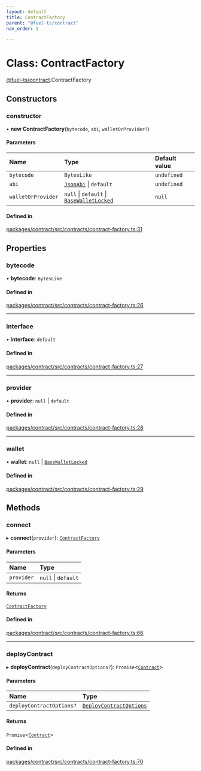 ```yaml
---
layout: default
title: ContractFactory
parent: "@fuel-ts/contract"
nav_order: 1

---
```


# Class: ContractFactory

[@fuel-ts/contract](../index.md).ContractFactory

## Constructors

### constructor

• **new ContractFactory**(`bytecode`, `abi`, `walletOrProvider?`)

#### Parameters

| Name | Type | Default value |
| :------ | :------ | :------ |
| `bytecode` | `BytesLike` | `undefined` |
| `abi` | [`JsonAbi`](../namespaces/internal.md#jsonabi) \| `default` | `undefined` |
| `walletOrProvider` | ``null`` \| `default` \| [`BaseWalletLocked`](internal-BaseWalletLocked.md) | `null` |

#### Defined in

[packages/contract/src/contracts/contract-factory.ts:31](https://github.com/FuelLabs/fuels-ts/blob/master/packages/contract/src/contracts/contract-factory.ts#L31)

## Properties

### bytecode

• **bytecode**: `BytesLike`

#### Defined in

[packages/contract/src/contracts/contract-factory.ts:26](https://github.com/FuelLabs/fuels-ts/blob/master/packages/contract/src/contracts/contract-factory.ts#L26)

___

### interface

• **interface**: `default`

#### Defined in

[packages/contract/src/contracts/contract-factory.ts:27](https://github.com/FuelLabs/fuels-ts/blob/master/packages/contract/src/contracts/contract-factory.ts#L27)

___

### provider

• **provider**: ``null`` \| `default`

#### Defined in

[packages/contract/src/contracts/contract-factory.ts:28](https://github.com/FuelLabs/fuels-ts/blob/master/packages/contract/src/contracts/contract-factory.ts#L28)

___

### wallet

• **wallet**: ``null`` \| [`BaseWalletLocked`](internal-BaseWalletLocked.md)

#### Defined in

[packages/contract/src/contracts/contract-factory.ts:29](https://github.com/FuelLabs/fuels-ts/blob/master/packages/contract/src/contracts/contract-factory.ts#L29)

## Methods

### connect

▸ **connect**(`provider`): [`ContractFactory`](ContractFactory.md)

#### Parameters

| Name | Type |
| :------ | :------ |
| `provider` | ``null`` \| `default` |

#### Returns

[`ContractFactory`](ContractFactory.md)

#### Defined in

[packages/contract/src/contracts/contract-factory.ts:66](https://github.com/FuelLabs/fuels-ts/blob/master/packages/contract/src/contracts/contract-factory.ts#L66)

___

### deployContract

▸ **deployContract**(`deployContractOptions?`): `Promise`<[`Contract`](Contract.md)\>

#### Parameters

| Name | Type |
| :------ | :------ |
| `deployContractOptions?` | [`DeployContractOptions`](../namespaces/internal.md#deploycontractoptions) |

#### Returns

`Promise`<[`Contract`](Contract.md)\>

#### Defined in

[packages/contract/src/contracts/contract-factory.ts:70](https://github.com/FuelLabs/fuels-ts/blob/master/packages/contract/src/contracts/contract-factory.ts#L70)
